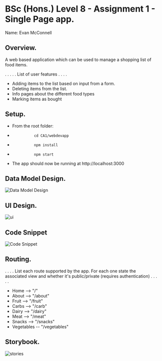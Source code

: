 # BSc (Hons.) Level 8 - Assignment 1 - Single Page app.

Name: Evan McConnell

## Overview.

A web based application which can be used to manage a shopping list of food items.

. . . . . List of user features  . . . .

- Adding items to the list based on input from a form.
- Deleting items from the list.
- Info pages about the different food types
- Marking items as bought

## Setup.

- From the root folder: 
-               cd CA1/webdevapp
-               npm install
-               npm start
- The app should now be running at http://localhost:3000

## Data Model Design.

![Data Model Design](https://raw.githubusercontent.com/OpenTheCountry/WebAppSemester3/master/Data%20Model.png)

## UI Design.

![ui](https://raw.githubusercontent.com/OpenTheCountry/WebAppSemester3/master/UI.PNG)

## Code Snippet

![Code Snippet](https://raw.githubusercontent.com/OpenTheCountry/WebAppSemester3/master/CodeSnippet.PNG)

## Routing.

. . . . List each route supported by the app. For each one state the associated view and whether it's public/private (requires authentication) . . . . .

- Home --> "/"
- About --> "/about"
- Fruit --> "/fruit"
- Carbs --> "/carb"
- Dairy --> "/dairy"
- Meat --> "/meat"
- Snacks --> "/snacks"
- Vegetables -- "/vegetables"

## Storybook.

![stories](https://raw.githubusercontent.com/OpenTheCountry/WebAppSemester3/master/Storybook.PNG)